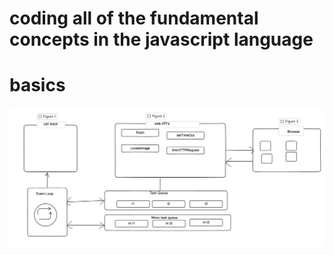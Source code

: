 # coding all of the fundamental concepts in the javascript language

# basics

![alt text](https://github.com/gmaheshraju/simple_coding/blob/master/event_loop/Javascript_Runtime.png?raw=true)
